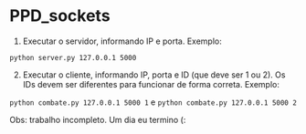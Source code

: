 # PPD_sockets

1. Executar o servidor, informando IP e porta. Exemplo:

```python server.py 127.0.0.1 5000```

2. Executar o cliente, informando IP, porta e ID (que deve ser 1 ou 2). Os IDs devem ser diferentes para funcionar de forma correta. Exemplo:

```python combate.py 127.0.0.1 5000 1``` e ```python combate.py 127.0.0.1 5000 2```

Obs: trabalho incompleto. Um dia eu termino (:
